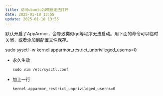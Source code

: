```yaml
---
title: 访问ubuntu24微信无法打开
date: 2025-01-18 13:55
update: 2025-01-18 13:55
---
```



默认开启了AppArmor，会导致类似qq等程序无法启动。用下面的命令可以临时关闭，或者添加到配置文件保存。

sudo sysctl -w kernel.apparmor_restrict_unprivileged_userns=0

- 永久生效
    
    `sudo vim /etc/sysctl.conf` 
    
- 加上一行
    
    `kernel.apparmor_restrict_unprivileged_userns=0`